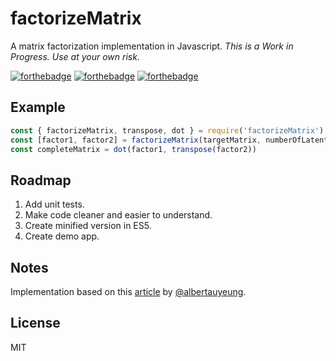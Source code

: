 # factorizeMatrix
A matrix factorization implementation in Javascript.
*This is a Work in Progress. Use at your own risk.*

[![forthebadge](http://forthebadge.com/images/badges/uses-js.svg)](http://forthebadge.com)
[![forthebadge](http://forthebadge.com/images/badges/fuck-it-ship-it.svg)](http://forthebadge.com)
[![forthebadge](http://forthebadge.com/images/badges/gluten-free.svg)](http://forthebadge.com)

## Example
```javascript
const { factorizeMatrix, transpose, dot } = require('factorizeMatrix')
const [factor1, factor2] = factorizeMatrix(targetMatrix, numberOfLatentFactors)
const completeMatrix = dot(factor1, transpose(factor2))
```

## Roadmap
1. Add unit tests.
2. Make code cleaner and easier to understand.
3. Create minified version in ES5.
4. Create demo app.

## Notes
Implementation based on this [article](http://www.quuxlabs.com/blog/2010/09/matrix-factorization-a-simple-tutorial-and-implementation-in-python/) by [@albertauyeung](https://github.com/albertauyeung).

## License
MIT